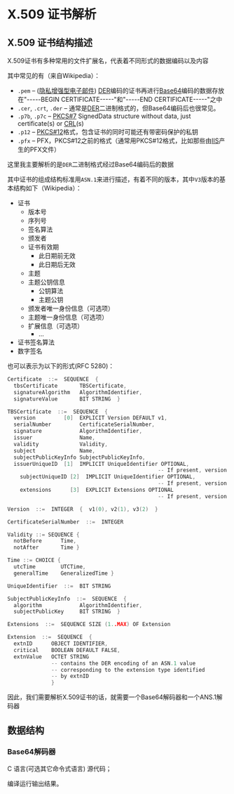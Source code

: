# X.509 证书解析

## X.509 证书结构描述

X.509证书有多种常用的文件扩展名，代表着不同形式的数据编码以及内容

其中常见的有（来自Wikipedia）：

- `.pem` – ([隐私增强型电子邮件](https://zh.wikipedia.org/w/index.php?title=%E9%9A%90%E7%A7%81%E5%A2%9E%E5%BC%BA%E5%9E%8B%E7%94%B5%E5%AD%90%E9%82%AE%E4%BB%B6&action=edit&redlink=1)) [DER](https://zh.wikipedia.org/w/index.php?title=DER&action=edit&redlink=1)编码的证书再进行[Base64](https://zh.wikipedia.org/wiki/Base64)编码的数据存放在"-----BEGIN CERTIFICATE-----"和"-----END CERTIFICATE-----"之中
- `.cer`, `.crt`, `.der` – 通常是[DER](https://zh.wikipedia.org/w/index.php?title=DER&action=edit&redlink=1)二进制格式的，但Base64编码后也很常见。
- `.p7b`, `.p7c` – [PKCS#7](https://zh.wikipedia.org/wiki/%E5%85%AC%E9%92%A5%E5%AF%86%E7%A0%81%E5%AD%A6%E6%A0%87%E5%87%86) SignedData structure without data, just certificate(s) or [CRL](https://zh.wikipedia.org/wiki/%E8%AF%81%E4%B9%A6%E5%90%8A%E9%94%80%E5%88%97%E8%A1%A8)(s)
- `.p12` – [PKCS#12](https://zh.wikipedia.org/wiki/%E5%85%AC%E9%92%A5%E5%AF%86%E7%A0%81%E5%AD%A6%E6%A0%87%E5%87%86)格式，包含证书的同时可能还有带密码保护的私钥
- `.pfx` – PFX，PKCS#12之前的格式（通常用PKCS#12格式，比如那些由[IIS](https://zh.wikipedia.org/wiki/IIS)产生的PFX文件）

这里我主要解析的是`DER`二进制格式经过Base64编码后的数据

其中证书的组成结构标准用`ASN.1`来进行描述，有着不同的版本，其中`V3`版本的基本结构如下（Wikipedia）：

- 证书 
  - 版本号
  - 序列号
  - 签名算法
  - 颁发者
  - 证书有效期 
    - 此日期前无效
    - 此日期后无效
  - 主题
  - 主题公钥信息 
    - 公钥算法
    - 主题公钥
  - 颁发者唯一身份信息（可选项）
  - 主题唯一身份信息（可选项）
  - 扩展信息（可选项） 
    - ...
- 证书签名算法
- 数字签名

也可以表示为以下的形式(RFC 5280)：

```c
Certificate  ::=  SEQUENCE  {
  tbsCertificate       TBSCertificate,
  signatureAlgorithm   AlgorithmIdentifier,
  signatureValue       BIT STRING  }

TBSCertificate  ::=  SEQUENCE  {
  version         [0]  EXPLICIT Version DEFAULT v1,
  serialNumber         CertificateSerialNumber,
  signature            AlgorithmIdentifier,
  issuer               Name,
  validity             Validity,
  subject              Name,
  subjectPublicKeyInfo SubjectPublicKeyInfo,
  issuerUniqueID  [1]  IMPLICIT UniqueIdentifier OPTIONAL,
												-- If present, version MUST be v2 or v3
	subjectUniqueID [2]  IMPLICIT UniqueIdentifier OPTIONAL,
												-- If present, version MUST be v2 or v3
	extensions      [3]  EXPLICIT Extensions OPTIONAL
												-- If present, version MUST be v3}

Version  ::=  INTEGER  {  v1(0), v2(1), v3(2)  }

CertificateSerialNumber  ::=  INTEGER

Validity ::= SEQUENCE {
  notBefore      Time,
  notAfter       Time }

Time ::= CHOICE {
  utcTime        UTCTime,
  generalTime    GeneralizedTime }

UniqueIdentifier  ::=  BIT STRING

SubjectPublicKeyInfo  ::=  SEQUENCE  {
  algorithm            AlgorithmIdentifier,
  subjectPublicKey     BIT STRING  }

Extensions  ::=  SEQUENCE SIZE (1..MAX) OF Extension

Extension  ::=  SEQUENCE  {
  extnID      OBJECT IDENTIFIER,
  critical    BOOLEAN DEFAULT FALSE,
  extnValue   OCTET STRING
              -- contains the DER encoding of an ASN.1 value
              -- corresponding to the extension type identified
              -- by extnID
              }
```





因此，我们需要解析X.509证书的话，就需要一个Base64解码器和一个ANS.1解码器



## 数据结构

### Base64解码器





C 语言(可选其它命令式语言) 源代码；

编译运行输出结果。 